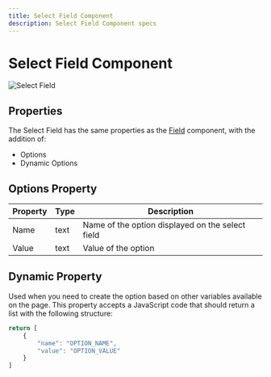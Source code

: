 ```yaml
---
title: Select Field Component
description: Select Field Component specs
---
```

# Select Field Component

![Select Field](assets/select-field.png)

## Properties

The Select Field has the same properties as the [Field](./field) component, with the addition of:

- Options
- Dynamic Options

## Options Property

| Property | Type   | Description                       |
| -------- | ------ | --------------------------------- |
| Name   | text | Name of the option displayed on the select field |
| Value     | text | Value of the option |

## Dynamic Property

Used when you need to create the option based on other variables available on the page. This property accepts a JavaScript code that should return a list with the following structure:

```js
return [
    {
        "name": "OPTION_NAME",
        "value": "OPTION_VALUE"
    }
]
```